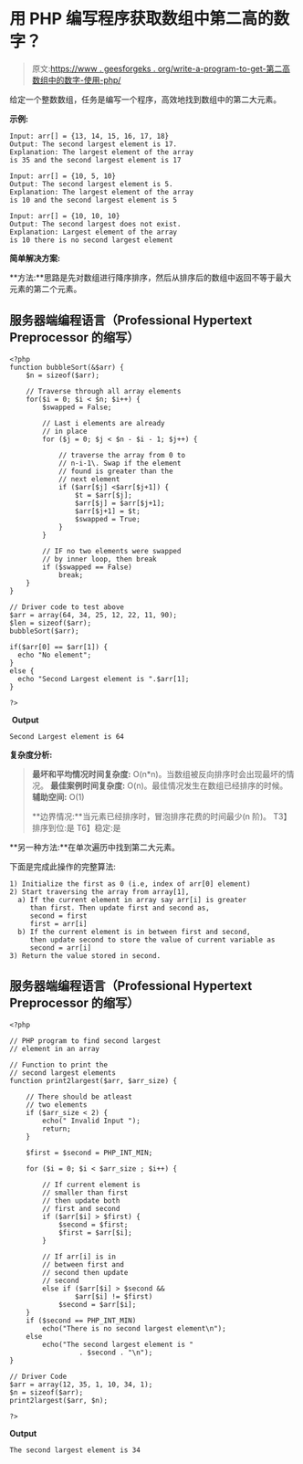 # 用 PHP 编写程序获取数组中第二高的数字？

> 原文:[https://www . geesforgeks . org/write-a-program-to-get-第二高数组中的数字-使用-php/](https://www.geeksforgeeks.org/write-a-program-to-get-second-highest-number-in-an-array-using-php/)

给定一个整数数组，任务是编写一个程序，高效地找到数组中的第二大元素。

**示例:**

```
Input: arr[] = {13, 14, 15, 16, 17, 18}
Output: The second largest element is 17.
Explanation: The largest element of the array
is 35 and the second largest element is 17

Input: arr[] = {10, 5, 10}
Output: The second largest element is 5.
Explanation: The largest element of the array
is 10 and the second largest element is 5

Input: arr[] = {10, 10, 10}
Output: The second largest does not exist.
Explanation: Largest element of the array  
is 10 there is no second largest element
```

**简单解决方案:**

**方法:**思路是先对数组进行降序排序，然后从排序后的数组中返回不等于最大元素的第二个元素。

## 服务器端编程语言（Professional Hypertext Preprocessor 的缩写）

```
<?php
function bubbleSort(&$arr) {
    $n = sizeof($arr);

    // Traverse through all array elements
    for($i = 0; $i < $n; $i++) {
        $swapped = False;

        // Last i elements are already
        // in place
        for ($j = 0; $j < $n - $i - 1; $j++) {

            // traverse the array from 0 to
            // n-i-1\. Swap if the element
            // found is greater than the
            // next element
            if ($arr[$j] <$arr[$j+1]) {
                $t = $arr[$j];
                $arr[$j] = $arr[$j+1];
                $arr[$j+1] = $t;
                $swapped = True;
            }
        }

        // IF no two elements were swapped
        // by inner loop, then break
        if ($swapped == False)
            break;
    }
}

// Driver code to test above
$arr = array(64, 34, 25, 12, 22, 11, 90);
$len = sizeof($arr);
bubbleSort($arr);

if($arr[0] == $arr[1]) {
  echo "No element";
}
else {
  echo "Second Largest element is ".$arr[1];
}

?>
```

 **Output**

```
Second Largest element is 64
```

**复杂度分析:**

> **最坏和平均情况时间复杂度:** O(n*n)。当数组被反向排序时会出现最坏的情况。
> **最佳案例时间复杂度:** O(n)。最佳情况发生在数组已经排序的时候。
> **辅助空间:** O(1)
> 
> **边界情况:**当元素已经排序时，冒泡排序花费的时间最少(n 阶)。
> T3】排序到位:是
> T6】稳定:是

**另一种方法:**在单次遍历中找到第二大元素。

下面是完成此操作的完整算法:

```
1) Initialize the first as 0 (i.e, index of arr[0] element)
2) Start traversing the array from array[1],
  a) If the current element in array say arr[i] is greater
     than first. Then update first and second as,
     second = first
     first = arr[i]
  b) If the current element is in between first and second,
     then update second to store the value of current variable as
     second = arr[i]
3) Return the value stored in second.
```

## 服务器端编程语言（Professional Hypertext Preprocessor 的缩写）

```
<?php

// PHP program to find second largest
// element in an array

// Function to print the
// second largest elements
function print2largest($arr, $arr_size) {

    // There should be atleast
    // two elements
    if ($arr_size < 2) {
        echo(" Invalid Input ");
        return;
    }

    $first = $second = PHP_INT_MIN;

    for ($i = 0; $i < $arr_size ; $i++) {

        // If current element is
        // smaller than first
        // then update both
        // first and second
        if ($arr[$i] > $first) {
            $second = $first;
            $first = $arr[$i];
        }

        // If arr[i] is in
        // between first and
        // second then update
        // second
        else if ($arr[$i] > $second &&
                $arr[$i] != $first)
            $second = $arr[$i];
    }
    if ($second == PHP_INT_MIN)
        echo("There is no second largest element\n");
    else
        echo("The second largest element is "
                 . $second . "\n");
}

// Driver Code
$arr = array(12, 35, 1, 10, 34, 1);
$n = sizeof($arr);
print2largest($arr, $n);

?>
```

**Output**

```
The second largest element is 34
```